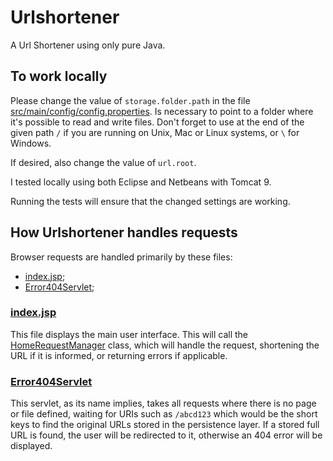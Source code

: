 # Urlshortener
A Url Shortener using only pure Java.

## To work locally
Please change the value of `storage.folder.path` in the file [src/main/config/config.properties]. Is necessary to point to a folder where it's possible to read and write files.
Don't forget to use at the end of the given path `/` if you are running on Unix, Mac or Linux systems, or `\` for Windows.

If desired, also change the value of `url.root`.

I tested locally using both Eclipse and Netbeans with Tomcat 9.

Running the tests will ensure that the changed settings are working.

## How Urlshortener handles requests

Browser requests are handled primarily by these files:
- [index.jsp];
- [Error404Servlet];

### [index.jsp]
This file displays the main user interface. This will call the [HomeRequestManager] class, which will handle the request, shortening the URL if it is informed, or returning errors if applicable.

### [Error404Servlet]
This servlet, as its name implies, takes all requests where there is no page or file defined, waiting for URIs such as `/abcd123` which would be the short keys to find the original URLs stored in the persistence layer. If a stored full URL is found, the user will be redirected to it, otherwise an 404 error will be displayed.

[src/main/config/config.properties]: https://github.com/ederbaum/urlshortener/blob/master/src/main/config/config.properties
[HomeRequestManager]: https://github.com/ederbaum/urlshortener/blob/master/src/main/java/com/moonshotteam/urlshortener/HomeRequestManager.java
[index.jsp]: https://github.com/ederbaum/urlshortener/blob/master/src/main/webapp/index.jsp
[Error404Servlet]: https://github.com/ederbaum/urlshortener/blob/master/src/main/java/com/moonshotteam/urlshortener/Error404Servlet.java

